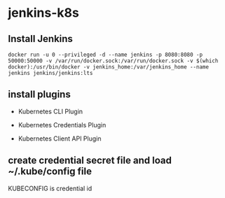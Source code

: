 # jenkins-k8s

## Install Jenkins

```
docker run -u 0 --privileged -d --name jenkins -p 8080:8080 -p 50000:50000 -v /var/run/docker.sock:/var/run/docker.sock -v $(which docker):/usr/bin/docker -v jenkins_home:/var/jenkins_home --name jenkins jenkins/jenkins:lts

```

## install plugins

- Kubernetes CLI Plugin

- Kubernetes Credentials Plugin

- Kubernetes Client API Plugin

## create credential secret file and load ~/.kube/config file

KUBECONFIG is credential id
